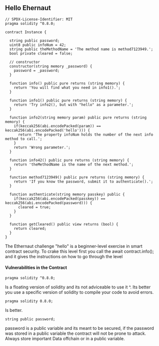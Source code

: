 ## Hello Ehernaut

```solidity
// SPDX-License-Identifier: MIT
pragma solidity ^0.8.0;

contract Instance {

  string public password;
  uint8 public infoNum = 42;
  string public theMethodName = 'The method name is method7123949.';
  bool private cleared = false;

  // constructor
  constructor(string memory _password) {
    password = _password;
  }

  function info() public pure returns (string memory) {
    return 'You will find what you need in info1().';
  }

  function info1() public pure returns (string memory) {
    return 'Try info2(), but with "hello" as a parameter.';
  }

  function info2(string memory param) public pure returns (string memory) {
    if(keccak256(abi.encodePacked(param)) == keccak256(abi.encodePacked('hello'))) {
      return 'The property infoNum holds the number of the next info method to call.';
    }
    return 'Wrong parameter.';
  }

  function info42() public pure returns (string memory) {
    return 'theMethodName is the name of the next method.';
  }

  function method7123949() public pure returns (string memory) {
    return 'If you know the password, submit it to authenticate().';
  }

  function authenticate(string memory passkey) public {
    if(keccak256(abi.encodePacked(passkey)) == keccak256(abi.encodePacked(password))) {
      cleared = true;
    }
  }

  function getCleared() public view returns (bool) {
    return cleared;
  }
}
```

The Ethernaut challenge "hello" is a beginner-level exercise in smart contract security. 
To crake this level first you call the await contract.info(); and it gives the instructions on how to go through the level

#### Vulnerabilities in the Contract
```solidity
pragma solidity ^0.8.0;
```
Is a floating version of solidity and its not adviceable to use it ^. Its better you use a specific version of solidity to compile your code to avoid errors.
```solidity
pragma solidity 0.8.0;
```
Is better.
```solidity
string public password;
```
password is a public variable and its meant to be secured, if the password was stored in a public variable the contract will not be prone to attack. 
Always store important Data offchain or in a public variable.